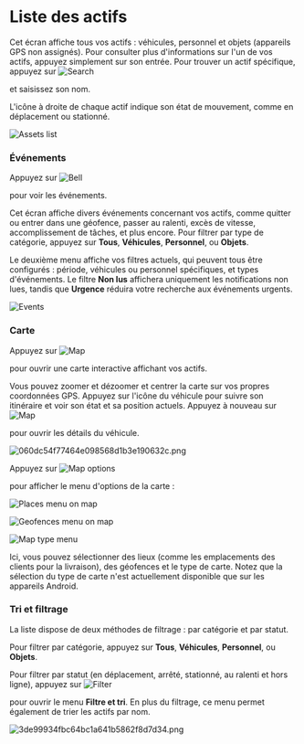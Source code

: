 # Liste des actifs

Cet écran affiche tous vos actifs : véhicules, personnel et objets (appareils GPS non assignés). Pour consulter plus d'informations sur l'un de vos actifs, appuyez simplement sur son entrée. Pour trouver un actif spécifique, appuyez sur ![Search](../../../guide-de-litilizateur/applications-mobiles-x-gps/x-gps-mobile/attachments/986c33bad8394ccabd827d38af42d9f8.png)

et saisissez son nom.

L'icône à droite de chaque actif indique son état de mouvement, comme en déplacement ou stationné.

![Assets list](../../../guide-de-litilizateur/applications-mobiles-x-gps/x-gps-mobile/attachments/1a47ad00511346108985fa03fcd3aade.png)

### Événements

Appuyez sur ![Bell](../../../guide-de-litilizateur/applications-mobiles-x-gps/x-gps-mobile/attachments/dd4fefcc2bd2402f981d6d8ca98c67da.png)

pour voir les événements.

Cet écran affiche divers événements concernant vos actifs, comme quitter ou entrer dans une géofence, passer au ralenti, excès de vitesse, accomplissement de tâches, et plus encore. Pour filtrer par type de catégorie, appuyez sur **Tous**, **Véhicules**, **Personnel**, ou **Objets**.

Le deuxième menu affiche vos filtres actuels, qui peuvent tous être configurés : période, véhicules ou personnel spécifiques, et types d'événements. Le filtre **Non lus** affichera uniquement les notifications non lues, tandis que **Urgence** réduira votre recherche aux événements urgents.

![Events](../../../guide-de-litilizateur/applications-mobiles-x-gps/x-gps-mobile/attachments/3653fe9b4e8f40748b27b13273870bbb.png)

### Carte

Appuyez sur ![Map](../../../guide-de-litilizateur/applications-mobiles-x-gps/x-gps-mobile/attachments/add72881d536420894ebf8c599848b97.png)

pour ouvrir une carte interactive affichant vos actifs.

Vous pouvez zoomer et dézoomer et centrer la carte sur vos propres coordonnées GPS. Appuyez sur l'icône du véhicule pour suivre son itinéraire et voir son état et sa position actuels. Appuyez à nouveau sur ![Map](../../../guide-de-litilizateur/applications-mobiles-x-gps/x-gps-mobile/attachments/add72881d536420894ebf8c599848b97.png)

pour ouvrir les détails du véhicule.

![060dc54f77464e098568d1b3e190632c.png](../../../guide-de-litilizateur/applications-mobiles-x-gps/x-gps-mobile/attachments/060dc54f77464e098568d1b3e190632c.png)

Appuyez sur ![Map options](../../../guide-de-litilizateur/applications-mobiles-x-gps/x-gps-mobile/attachments/affb34f0d9bd43ceb4622789b3732291.png)

pour afficher le menu d'options de la carte :

![Places menu on map](../../../guide-de-litilizateur/applications-mobiles-x-gps/x-gps-mobile/attachments/7d565318032747fd8ec7e2e6dbcbced7.jpg)

![Geofences menu on map](../../../guide-de-litilizateur/applications-mobiles-x-gps/x-gps-mobile/attachments/ea02bc027c2248378e9b0ba45b2f5527.jpg)

![Map type menu](../../../guide-de-litilizateur/applications-mobiles-x-gps/x-gps-mobile/attachments/720d581b115c4041a0f1319b18a16945.jpg)

Ici, vous pouvez sélectionner des lieux (comme les emplacements des clients pour la livraison), des géofences et le type de carte. Notez que la sélection du type de carte n'est actuellement disponible que sur les appareils Android.

### Tri et filtrage

La liste dispose de deux méthodes de filtrage : par catégorie et par statut.

Pour filtrer par catégorie, appuyez sur **Tous**, **Véhicules**, **Personnel**, ou **Objets**.

Pour filtrer par statut (en déplacement, arrêté, stationné, au ralenti et hors ligne), appuyez sur ![Filter](../../../guide-de-litilizateur/applications-mobiles-x-gps/x-gps-mobile/attachments/65c5fd3e3a734af9a41c471e3c25b822.png)

pour ouvrir le menu **Filtre et tri**. En plus du filtrage, ce menu permet également de trier les actifs par nom.

![3de99934fbc64bc1a641b5862f8d7d34.png](../../../guide-de-litilizateur/applications-mobiles-x-gps/x-gps-mobile/attachments/3de99934fbc64bc1a641b5862f8d7d34.png)

